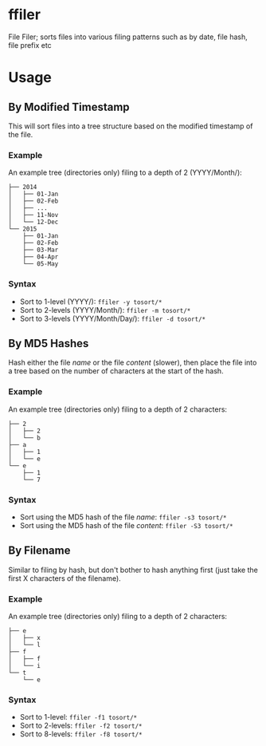 # ffiler
File Filer; sorts files into various filing patterns such as by date, file hash, file prefix etc

# Usage

## By Modified Timestamp
This will sort files into a tree structure based on the modified timestamp of
the file.

### Example
An example tree (directories only) filing to a depth of 2 (YYYY/Month/):

```
├── 2014
│   ├── 01-Jan
│   ├── 02-Feb
│   ├── ...
│   ├── 11-Nov
│   └── 12-Dec
└── 2015
    ├── 01-Jan
    ├── 02-Feb
    ├── 03-Mar
    ├── 04-Apr
    └── 05-May
 ```

### Syntax
* Sort to 1-level (YYYY/): `ffiler -y tosort/*`
* Sort to 2-levels (YYYY/Month/): `ffiler -m tosort/*`
* Sort to 3-levels (YYYY/Month/Day/): `ffiler -d tosort/*`

## By MD5 Hashes
Hash either the file *name* or the file *content* (slower), then place the file
into a tree based on the number of characters at the start of the hash.

### Example
An example tree (directories only) filing to a depth of 2 characters:

```
├── 2
│   ├── 2
│   └── b
├── a
│   ├── 1
│   └── e
└── e
    ├── 1
    └── 7
```

### Syntax
* Sort using the MD5 hash of the file *name*: `ffiler -s3 tosort/*`
* Sort using the MD5 hash of the file *content*: `ffiler -S3 tosort/*`

## By Filename
Similar to filing by hash, but don't bother to hash anything first (just take
the first X characters of the filename).

### Example
An example tree (directories only) filing to a depth of 2 characters:

```
├── e
│   ├── x
│   └── l
├── f
│   ├── f
│   └── i
└── t
    └── e
```

### Syntax
* Sort to 1-level: `ffiler -f1 tosort/*`
* Sort to 2-levels: `ffiler -f2 tosort/*`
* Sort to 8-levels: `ffiler -f8 tosort/*`
